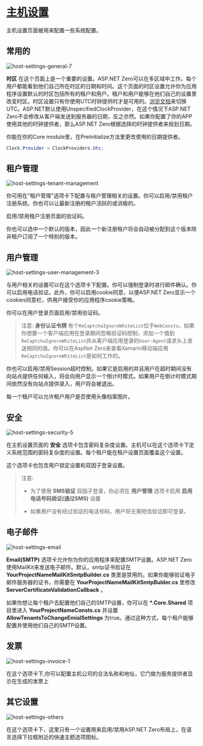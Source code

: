 # [主机设置](https://docs.aspnetzero.com/en/aspnet-core-angular/latest/Features-Angular-Host-Settings)

主机设置页面被用来配置一些系统配置。

## 常用的

![host-settings-general-7](/images/aspnetzero/host-settings-general-7.png)

**时区** 在这个页面上是一个重要的设置。ASP.NET Zero可以在多区域中工作。每个用户都能看到他们自己所在时区的日期和时间。这个页面的时区设置允许你为应用程序设置默认的时区包括所有的租户和用户。租户和用户能够在他们自己的设置里改变时区。时区设置只有你使用UTC时钟提供时才是可用的。[浏览文档](https://aspnetboilerplate.com/Pages/Documents/Timing)来切换UTC。ASP.NET默认使用UnspecifiedClockProvider，在这个情况下ASP.NET Zero不会修改从客户端发送到服务器的日期，反之亦然。如果你配置了你的APP使用其他的时钟提供者，那么ASP.NET Zero根据选择的时钟提供者来规划日期。

你能在你的Core module里，在PreInitialize方法里更改使用的日期提供者。

```cs
Clock.Provider = ClockProviders.Utc;
```

## 租户管理

![host-settings-tenant-management](/images/aspnetzero/host-settings-tenant-management.png)

你可用在"租户管理"选项卡下配置与租户管理相关的设置。你可以启用/禁用租户注册系统。你也可以让最新注册的租户活跃的或消极的。

启用/禁用租户注册页面的验证码。

你也可以选中一个默认的版本，因此一个新注册租户将会自动被分配到这个版本除非租户订阅了一个特别的版本。

## 用户管理

![host-settings-user-management-3](/images/aspnetzero/host-settings-user-management-3.png)

与用户相关的设置可以在这个选项卡下配置。你可以强制登录时进行邮件确认。你可以启用电话验证。此外，你可以启用cookie同意，以便ASP.NET Zero显示一个cookies同意栏，供用户接受你的应用程序cookie策略。

你可以在用户登录页面启用/禁用验证码。

>注意: **身份认证令牌** 有个`ReCaptchaIgnoreWhiteList`位于`WebConsts`。如果你想要一个客户端应用在登录期间忽略验证码控制，添加一个值到`ReCaptchaIgnoreWhiteList`并从客户端应用登录的`User-Agent`请求头上发送相同的值。你可以在AspNet Zero来查看Xamarin移动端应用`ReCaptchaIgnoreWhiteList`是如何工作的。

你也可以启用/禁用Session超时控制。如果它是启用的并且用户在超时期间没有向站点提供任何输入，将会向用户显示一个倒计时模式。如果用户在倒计时模式期间依然没有向站点提供录入，用户将会被退出。

每一个租户可以允许租户用户是否使用头像档案图片。

## 安全

![host-settings-security-5](/images/aspnetzero/host-settings-security-5.png)

在主机设置页面的 **安全** 选项卡包含密码复杂度设置。主机可以在这个选项卡下定义系统范围的密码复杂度的设置。每个租户能在租户设置页面覆盖这个设置。

这个选项卡也包含用户锁定设置和双因子登录设置。

>注意:
>
> - 为了使用 **SMS验证** 双因子登录，你必须在 **用户管理** 选项卡启用 **启用电话号码验证(通过SMS)** 设置
>
> - 如果用户没有经过验证的电话号码，用户将无需短信验证即可登录。

## 电子邮件

![host-settings-email](/images/aspnetzero/host-settings-email.png)

**Email(SMTP)** 选项卡允许你为你的应用程序来配置SMTP设置。ASP.NET Zero使用MailKit来发送电子邮件。默认，smtp证书验证在 **YourProjectNameMailKitSmtpBuilder.cs** 类里是禁用的。如果你能够验证电子邮件服务器的证书，你需要在 **YourProjectNameMailKitSmtpBulder.cs** 里修改 **ServerCertificateValidationCallback** 。

如果你想让每个租户去配置他们自己的SMTP设置，你可以在 **\*.Core.Shared** 项目里进入 **YourProjectNameConsts.cs** 并设置 **AllowTenantsToChangeEmialSettings** 为true。通过这种方式，每个租户能够配置并使用他们自己的SMTP设置。

## 发票

![host-settings-invoice-1](/images/aspnetzero/host-settings-invoice-1.png)

在这个选项卡下,你可以配置主机公司的合法名称和地址，它门做为服务提供者显示在生成的发票上

## 其它设置

![host-settings-others](/images/aspnetzero/host-settings-others.png)

在这个选项卡下，这里只有一个设置用来启用/禁用ASP.NET Zero布局上，在语言选择下拉框附近的快速主题选项图标。
